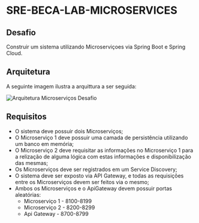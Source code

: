 # SRE-BECA-LAB-MICROSERVICES

## Desafio

Construir um sistema utilizando Microserviçoes via Spring Boot e Spring Cloud.

## Arquitetura

A seguinte imagem ilustra a arquittura a ser seguida:

![Arquitetura Microserviços Desafio](/Ms_Architecture_Desafio_1.png "Arquitetura Microserviços Desafio 1")

## Requisitos

* O sistema deve possuir dois Microserviços;
* O Microserviço 1 deve possuir uma camada de persistência utilizando um banco em memória;
* O Microserviço 2 deve requisitar as informações no Microserviço 1 para a relização de alguma lógica com estas informações e disponibilização das mesmas;
* Os Microserviços deve ser registrados em um Service Discovery;
* O sistema deve ser exposto via API Gateway, e todas as requisições entre os Microserviços devem ser feitos via o mesmo;
* Ambos os Microserviços e o ApiGateway devem possuir portas aleatórias:
    * Microserviço 1 - 8100-8199
    * Microserviço 2 - 8200-8299
    * Api Gateway - 8700-8799
